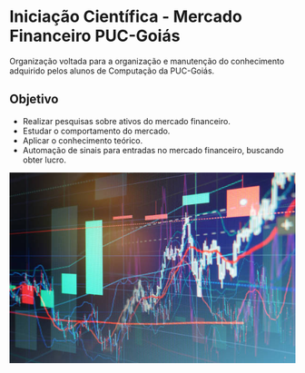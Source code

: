 # Iniciação Científica - Mercado Financeiro PUC-Goiás
Organização voltada para a organização e manutenção do conhecimento adquirido pelos alunos de Computação da PUC-Goiás.

## Objetivo
- Realizar pesquisas sobre ativos do mercado financeiro.
- Estudar o comportamento do mercado.
- Aplicar o conhecimento teórico.
- Automação de sinais para entradas no mercado financeiro, buscando obter lucro.

![alt text](image.png)

